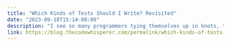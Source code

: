 ```yaml
---
title: "Which Kinds of Tests Should I Write? Revisited"
date: "2023-09-18T15:14-08:00"
description: "I see so many programmers tying themselves up in knots, trying to find “the right” testing strategy."
link: https://blog.thecodewhisperer.com/permalink/which-kinds-of-tests-should-i-write-revisited
---
```

